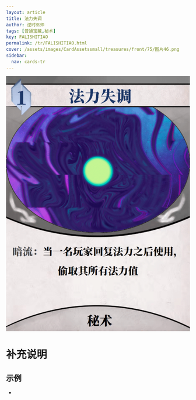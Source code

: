 ```yaml
---
layout: article
title: 法力失调
author: 逆时巫师
tags: [普通宝藏,秘术]
key: FALISHITIAO
permalink: /tr/FALISHITIAO.html
cover: /assets/images/CardAssetssmall/treasures/front/75/图片46.png
sidebar:
  nav: cards-tr
---
```

![](/assets/images/CardAssets/treasures/front/75/图片46.png)

# 补充说明



## 示例
* 